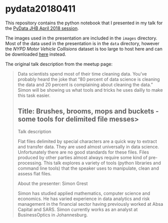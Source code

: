 # pydata20180411

This repository contains the python notebook that I presented in my talk for the [PyData JHB April 2018 session](https://www.meetup.com/PyData-Johannesburg/events/249221227/).

The images used in the presentation are included in the ```images``` directory. Most of the data used in the presentation is in the ```data``` directory, however the _*NYPD Motor Vehicle Collisions*_ dataset is too large to host here and can be downloaded [here](https://data.cityofnewyork.us/Public-Safety/NYPD-Motor-Vehicle-Collisions/h9gi-nx95) instead.

The original talk description from the meetup page:
>Data scientists spend most of their time cleaning data. You’ve probably heard the joke that “80 percent of data science is cleaning the data and 20 percent is complaining about cleaning the data.” Simon will be showing us what tools and tricks he uses dailly to make this task easier.
>
>## Title: Brushes, brooms, mops and buckets - some tools for delimited file messes>
>
>Talk description
>
>Flat files delimited by special characters are a quick way to extract and transfer data. They are used almost universally in data science. Unfortunately there are no good standards for these files. Files produced by other parties almost always require some kind of pre-processing. This talk explores a variety of tools (python libraries and command line tools) that the speaker uses to manipulate, clean and assess flat files.
>
>About the presenter: Simon Grest
>
>Simon has studied applied mathematics, computer science and economics. He has varied experience in data analytics and risk management in the financial sector having previously worked at Absa Capital and SARS. Simon currently works as an analyst at BusinessOptics in Johannesburg.


